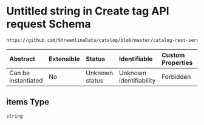 # Untitled string in Create tag API request Schema

```txt
https://github.com/StreamlineData/catalog/blob/master/catalog-rest-service/src/main/resources/json/schema/api/tags/createTag.json#/properties/tags/items
```



| Abstract            | Extensible | Status         | Identifiable            | Custom Properties | Additional Properties | Access Restrictions | Defined In                                                               |
| :------------------ | :--------- | :------------- | :---------------------- | :---------------- | :-------------------- | :------------------ | :----------------------------------------------------------------------- |
| Can be instantiated | No         | Unknown status | Unknown identifiability | Forbidden         | Allowed               | none                | [createTag.json*](../out/api/tags/createTag.json "open original schema") |

## items Type

`string`
